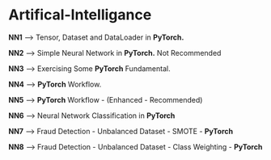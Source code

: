 # Artifical-Intelligance
**NN1** --> Tensor, Dataset and DataLoader in **PyTorch.**

**NN2** --> Simple Neural Network in **PyTorch.** Not Recommended 

**NN3** --> Exercising Some **PyTorch** Fundamental.

**NN4** --> **PyTorch** Workflow.

**NN5** --> **PyTorch** Workflow - (Enhanced - Recommended)

**NN6** --> Neural Network Classification in **PyTorch**

**NN7** --> Fraud Detection - Unbalanced Dataset - SMOTE - **PyTorch** 

**NN8** --> Fraud Detection - Unbalanced Dataset - Class Weighting - **PyTorch** 


